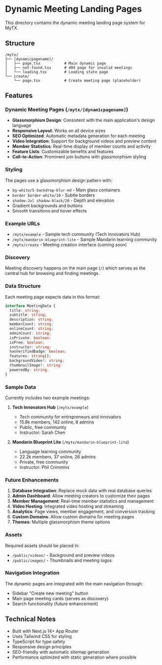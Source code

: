 # Dynamic Meeting Landing Pages

This directory contains the dynamic meeting landing page system for MyTX.

## Structure

```
/mytx/
├── [dynamicpagename]/
│   ├── page.tsx           # Main dynamic page
│   ├── not-found.tsx      # 404 page for invalid meetings
│   └── loading.tsx        # Loading state page
└── create/
    └── page.tsx           # Create meeting page (placeholder)
```

## Features

### Dynamic Meeting Pages (`/mytx/[dynamicpagename]`)

- **Glassmorphism Design**: Consistent with the main application's design language
- **Responsive Layout**: Works on all device sizes
- **SEO Optimized**: Automatic metadata generation for each meeting
- **Video Integration**: Support for background videos and preview content
- **Member Statistics**: Real-time display of member counts and activity
- **Feature Lists**: Customizable benefits and features
- **Call-to-Action**: Prominent join buttons with glassmorphism styling

### Styling

The pages use a glassmorphism design pattern with:
- `bg-white/5 backdrop-blur-md` - Main glass containers
- `border border-white/10` - Subtle borders
- `shadow-2xl shadow-black/20` - Depth and elevation
- Gradient backgrounds and buttons
- Smooth transitions and hover effects

### Example URLs

- `/mytx/example` - Sample tech community (Tech Innovators Hub)
- `/mytx/mandarin-blueprint-lite` - Sample Mandarin learning community
- `/mytx/create` - Meeting creation interface (coming soon)

### Discovery

Meeting discovery happens on the main page (`/`) which serves as the central hub for browsing and finding meetings.

### Data Structure

Each meeting page expects data in this format:

```typescript
interface MeetingData {
  title: string;
  subtitle: string;
  description: string;
  memberCount: string;
  onlineCount: string;
  adminCount: string;
  isPrivate: boolean;
  isFree: boolean;
  instructor: string;
  hasVerifiedBadge: boolean;
  features: string[];
  backgroundVideo?: string;
  thumbnailImage?: string;
  poweredBy: string;
}
```

### Sample Data

Currently includes two example meetings:

1. **Tech Innovators Hub** (`/mytx/example`)
   - Tech community for entrepreneurs and innovators
   - 15.8k members, 142 online, 8 admins
   - Public, free community
   - Instructor: Sarah Chen

2. **Mandarin Blueprint Lite** (`/mytx/mandarin-blueprint-lite`)
   - Language learning community
   - 22.2k members, 37 online, 26 admins
   - Private, free community
   - Instructor: Phil Crimmins

### Future Enhancements

1. **Database Integration**: Replace mock data with real database queries
2. **Admin Dashboard**: Allow meeting creators to customize their pages
3. **Member Management**: Real-time member statistics and management
4. **Video Hosting**: Integrated video hosting and streaming
5. **Analytics**: Page views, member engagement, and conversion tracking
6. **Custom Domains**: Allow custom domains for meeting pages
7. **Themes**: Multiple glassmorphism theme options

### Assets

Required assets should be placed in:
- `/public/videos/` - Background and preview videos
- `/public/images/` - Thumbnails and meeting logos

### Navigation Integration

The dynamic pages are integrated with the main navigation through:
- Sidebar "Create new meeting" button
- Main page meeting cards (serves as discovery)
- Search functionality (future enhancement)

## Technical Notes

- Built with Next.js 14+ App Router
- Uses Tailwind CSS for styling
- TypeScript for type safety
- Responsive design principles
- SEO-friendly with automatic sitemap generation
- Performance optimized with static generation where possible